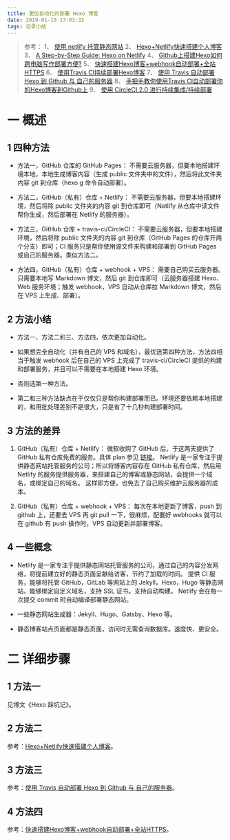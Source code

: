 ```yaml
---
title: 更加自动化的部署 Hexo 博客
date: 2019-01-10 17:03:32
tags: 记录小结
---
```

> 参考：
1、 [使用 netlify 托管静态网站](https://einverne.github.io/post/2018/03/netlify-to-host-static-website.html)
2、 [Hexo+Netlify快速搭建个人博客](https://blog.csdn.net/salsamaniac/article/details/81026739)
3、 [A Step-by-Step Guide: Hexo on Netlify](https://www.netlify.com/blog/2015/10/26/a-step-by-step-guide-hexo-on-netlify/)
4、 [Github上搭建Hexo如何跨电脑写作部署方便?](https://segmentfault.com/q/1010000004593371)
5、 [快速搭建Hexo博客+webhook自动部署+全站HTTPS](https://www.jianshu.com/p/c5724c8d9e4c)
6、 [使用Travis CI持续部署Hexo博客](https://www.jianshu.com/p/5691815b81b6)
7、 [使用 Travis 自动部署 Hexo 到 Github 与 自己的服务器](https://segmentfault.com/a/1190000009054888)
8、 [手把手教你使用Travis CI自动部署你的Hexo博客到Github上](https://blog.csdn.net/woblog/article/details/51319364)
9、 [使用 CircleCI 2.0 进行持续集成/持续部署](https://www.jianshu.com/p/36af6af74dfc)

# 一 概述
## 1 四种方法
- 方法一，GitHub 仓库的 GitHub Pages：
不需要云服务器，但要本地搭建环境本地，本地生成博客内容（生成 public 文件夹中的文件），然后将此文件夹内容 git 到仓库（hexo g 命令自动部署）。

- 方法二，GitHub（私有）仓库 + Netlify：
不需要云服务器，但要本地搭建环境，然后将除 public 文件夹的内容 git 到仓库即可（Netlify 从仓库中读文件帮你生成，然后部署在 Netlify 的服务器）。

- 方法三，GitHub 仓库 + travis-ci/CircleCI：
不需要云服务器，但要本地搭建环境，然后将除 public 文件夹的内容 git 到仓库（GitHub Pages 的仓库开两个分支）即可；CI 服务只是帮你使用源文件来构建和部署到 GitHub Pages 或自己的服务器。类似方法二。

- 方法四，GitHub（私有）仓库 + webhook + VPS：
需要自己购买云服务器。只需要本地写 Markdown 博文，然后 git 到仓库即可（云服务器搭建 Hexo、Web 服务环境；触发 webhook，VPS 自动从仓库拉 Markdown 博文，然后在 VPS 上生成、部署）。

## 2 方法小结
- 方法一、方法二和三、方法四，依次更加自动化。

- 如果想完全自动化（并有自己的 VPS 和域名），最优选第四种方法，方法四相当于触发 webhook 后在自己的 VPS 上完成了 travis-ci/CircleCI 提供的构建和部署服务，并且可以不需要在本地搭建 Hexo 环境。

- 否则选第一种方法。

- 第二和三种方法缺点在于仅仅只是帮你构建部署而已。环境还要依赖本地搭建的，和用批处理差别不是很大，只是省了十几秒构建部署时间。

## 3 方法的差异
1. GitHub（私有）仓库 + Netlify：
微软收购了 GitHub 后，于这两天提供了 GitHub 私有仓库免费的服务。具体 plan 参见 [链接](https://github.com/pricing)。
Netlify 是一家专注于提供静态网站托管服务的公司；所以将博客内容存在 GitHub 私有仓库，然后用 Netlify 的服务提供服务器，来搭建自己的博客或静态网站，会提供一个域名，或绑定自己的域名。
这样即方便，也免去了自己购买维护云服务器的成本。

2. GitHub（私有）仓库 + webhook + VPS：
每次在本地更新了博客，push 到 github 上，还要去 VPS 再 git pull 一下，很麻烦，配置好 webhooks 就可以在 github 有 push 操作时，VPS 自动更新并部署博客。

## 4 一些概念
- Netlify 是一家专注于提供静态网站托管服务的公司，通过自己的内容分发网络，将提前建立好的静态页面呈献给访客，节约了加载的时间。 提供 CI 服务，能够将托管 GitHub，GitLab 等网站上的 Jekyll，Hexo，Hugo 等静态网站。能够绑定自定义域名，支持 SSL 证书。支持自动构建。 Netlify 会在每一次提交 commit 时自动编译部署静态网站。

- 一些静态网站生成器：Jekyll、Hugo、Gatsby、Hexo 等。

- 静态博客站点页面都是静态页面，访问时无需查询数据库。速度快、更安全。

# 二 详细步骤
## 1 方法一
见博文《Hexo 踩坑记》。

## 2 方法二
参考：[Hexo+Netlify快速搭建个人博客](https://blog.csdn.net/salsamaniac/article/details/81026739)。

## 3 方法三
参考：[使用 Travis 自动部署 Hexo 到 Github 与 自己的服务器](https://segmentfault.com/a/1190000009054888)。

## 4 方法四
参考：[快速搭建Hexo博客+webhook自动部署+全站HTTPS](https://www.jianshu.com/p/c5724c8d9e4c)。